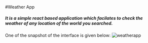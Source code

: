 #Weather App
##### It is a simple react based application which facilates to check the weather of any location of the world you searched.
One of the snapshot of the interface is given below:
![weatherapp](https://github.com/kritikasapkota20/WeatherApp-using-React/assets/118524155/8b4bb0e0-9fef-4708-8ae1-d41474ecd7e1)
